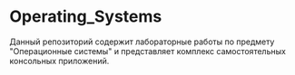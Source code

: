 # Operating_Systems

Данный репозиторий содержит лабораторные работы по предмету "Операционные системы" и представляет комплекс самостоятельных консольных приложений.
